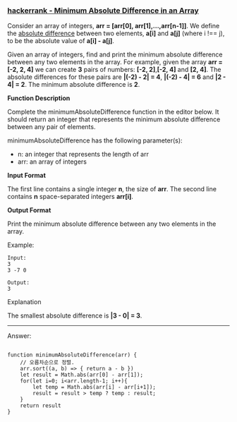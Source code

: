 ### [hackerrank - Minimum Absolute Difference in an Array](https://www.hackerrank.com/challenges/minimum-absolute-difference-in-an-array/problem)

Consider an array of integers, __arr = [arr[0], arr[1],...,arr[n-1]]__. We define the [absolute difference](https://en.wikipedia.org/wiki/Absolute_difference) between two elements, __a[i]__ and __a[j]__ (where i !== j), to be the absolute value of __a[i] - a[j]__.

Given an array of integers, find and print the minimum absolute difference between any two elements in the array. For example, given the array __arr = [-2, 2, 4]__ we can create __3__ pairs of numbers: __[-2, 2]__,__[-2, 4]__ and __[2, 4]__. The absolute differences for these pairs are __|(-2) - 2| = 4__, __|(-2) - 4| = 6__ and __|2 - 4| = 2__. The minimum absolute difference is __2__.


**Function Description**

Complete the minimumAbsoluteDifference function in the editor below. It should return an integer that represents the minimum absolute difference between any pair of elements.

minimumAbsoluteDifference has the following parameter(s):

* n: an integer that represents the length of arr
* arr: an array of integers

**Input Format**

The first line contains a single integer __n__, the size of __arr__.
The second line contains __n__ space-separated integers __arr[i]__.

**Output Format**

Print the minimum absolute difference between any two elements in the array.


Example: 
```
Input: 
3
3 -7 0

Output: 
3
```

Explanation

The smallest absolute difference is __|3 - 0| = 3__.


---

Answer:
```

function minimumAbsoluteDifference(arr) {
    // 오름차순으로 정렬.
    arr.sort((a, b) => { return a - b })
    let result = Math.abs(arr[0] - arr[1]);
    for(let i=0; i<arr.length-1; i++){
        let temp = Math.abs(arr[i] - arr[i+1]);
        result = result > temp ? temp : result;
    }
    return result
}
```

